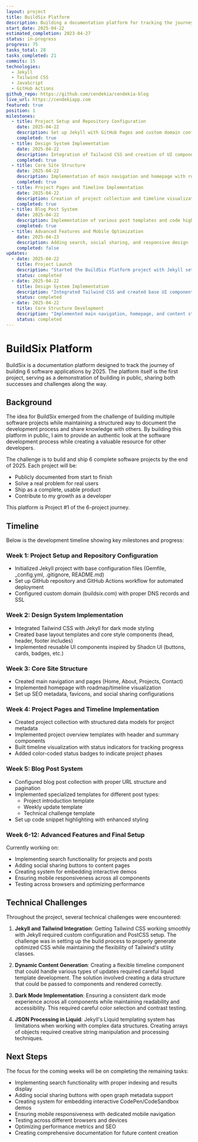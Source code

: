 ```yaml
---
layout: project
title: BuildSix Platform
description: Building a documentation platform for tracking the journey of creating 6 software projects by 2025
start_date: 2025-04-22
estimated_completion: 2023-04-27
status: in-progress
progress: 75
tasks_total: 28
tasks_completed: 21
commits: 15
technologies:
  - Jekyll
  - Tailwind CSS
  - JavaScript
  - GitHub Actions
github_repo: https://github.com/cendekia/cendekia-blog
live_url: https://cendekiapp.com
featured: true
position: 1
milestones:
  - title: Project Setup and Repository Configuration
    date: 2025-04-22
    description: Set up Jekyll with GitHub Pages and custom domain configuration
    completed: true
  - title: Design System Implementation
    date: 2025-04-22
    description: Integration of Tailwind CSS and creation of UI components
    completed: true
  - title: Core Site Structure
    date: 2025-04-22
    description: Implementation of main navigation and homepage with roadmap
    completed: true
  - title: Project Pages and Timeline Implementation
    date: 2025-04-22
    description: Creation of project collection and timeline visualization
    completed: true
  - title: Blog Post System
    date: 2025-04-22
    description: Implementation of various post templates and code highlighting
    completed: true
  - title: Advanced Features and Mobile Optimization
    date: 2025-04-23
    description: Adding search, social sharing, and responsive design
    completed: false
updates:
  - date: 2025-04-22
    title: Project Launch
    description: "Started the BuildSix Platform project with Jekyll setup and initial configuration"
    status: completed
  - date: 2025-04-22
    title: Design System Implementation
    description: "Integrated Tailwind CSS and created base UI components inspired by Shadcn UI"
    status: completed
  - date: 2025-04-22
    title: Core Structure Development
    description: "Implemented main navigation, homepage, and content structure"
    status: completed
---
```


# BuildSix Platform

BuildSix is a documentation platform designed to track the journey of building 6 software applications by 2025. The platform itself is the first project, serving as a demonstration of building in public, sharing both successes and challenges along the way.

## Background

The idea for BuildSix emerged from the challenge of building multiple software projects while maintaining a structured way to document the development process and share knowledge with others. By building this platform in public, I aim to provide an authentic look at the software development process while creating a valuable resource for other developers.

The challenge is to build and ship 6 complete software projects by the end of 2025. Each project will be:

- Publicly documented from start to finish
- Solve a real problem for real users
- Ship as a complete, usable product
- Contribute to my growth as a developer

This platform is Project #1 of the 6-project journey.

## Timeline

Below is the development timeline showing key milestones and progress:

### Week 1: Project Setup and Repository Configuration

- Initialized Jekyll project with base configuration files (Gemfile, _config.yml, .gitignore, README.md)
- Set up GitHub repository and GitHub Actions workflow for automated deployment
- Configured custom domain (buildsix.com) with proper DNS records and SSL

### Week 2: Design System Implementation

- Integrated Tailwind CSS with Jekyll for dark mode styling
- Created base layout templates and core style components (head, header, footer includes)
- Implemented reusable UI components inspired by Shadcn UI (buttons, cards, badges, etc.)

### Week 3: Core Site Structure

- Created main navigation and pages (Home, About, Projects, Contact)
- Implemented homepage with roadmap/timeline visualization
- Set up SEO metadata, favicons, and social sharing configurations

### Week 4: Project Pages and Timeline Implementation

- Created project collection with structured data models for project metadata
- Implemented project overview templates with header and summary components
- Built timeline visualization with status indicators for tracking progress
- Added color-coded status badges to indicate project phases

### Week 5: Blog Post System

- Configured blog post collection with proper URL structure and pagination
- Implemented specialized templates for different post types:
  - Project introduction template
  - Weekly update template
  - Technical challenge template
- Set up code snippet highlighting with enhanced styling

### Week 6-12: Advanced Features and Final Setup

Currently working on:
- Implementing search functionality for projects and posts
- Adding social sharing buttons to content pages
- Creating system for embedding interactive demos
- Ensuring mobile responsiveness across all components
- Testing across browsers and optimizing performance

## Technical Challenges

Throughout the project, several technical challenges were encountered:

1. **Jekyll and Tailwind Integration**: Getting Tailwind CSS working smoothly with Jekyll required custom configuration and PostCSS setup. The challenge was in setting up the build process to properly generate optimized CSS while maintaining the flexibility of Tailwind's utility classes.

2. **Dynamic Content Generation**: Creating a flexible timeline component that could handle various types of updates required careful liquid template development. The solution involved creating a data structure that could be passed to components and rendered correctly.

3. **Dark Mode Implementation**: Ensuring a consistent dark mode experience across all components while maintaining readability and accessibility. This required careful color selection and contrast testing.

4. **JSON Processing in Liquid**: Jekyll's Liquid templating system has limitations when working with complex data structures. Creating arrays of objects required creative string manipulation and processing techniques.

## Next Steps

The focus for the coming weeks will be on completing the remaining tasks:

- Implementing search functionality with proper indexing and results display
- Adding social sharing buttons with open graph metadata support
- Creating system for embedding interactive CodePen/CodeSandbox demos
- Ensuring mobile responsiveness with dedicated mobile navigation
- Testing across different browsers and devices
- Optimizing performance metrics and SEO
- Creating comprehensive documentation for future content creation 
